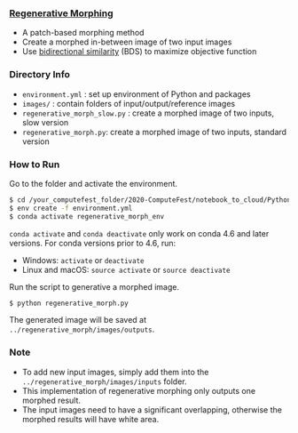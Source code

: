 ### [Regenerative Morphing](https://grail.cs.washington.edu/projects/regenmorph/)

  - A patch-based morphing method  
  - Create a morphed in-between image of two input images
  - Use [bidirectional similarity](https://breakdance.github.io/breakdance/) (BDS) to maximize objective function

### Directory Info
* `environment.yml` : set up environment of Python and packages
* `images/` : contain folders of input/output/reference images
* `regenerative_morph_slow.py` : create a morphed image of two inputs, slow version
* `regenerative_morph.py`: create a morphed image of two inputs, standard version

### How to Run
Go to the folder and activate the environment.
```sh
$ cd /your_computefest_folder/2020-ComputeFest/notebook_to_cloud/PythonPerformance/regenerative_morph
$ env create -f environment.yml
$ conda activate regenerative_morph_env
```

`conda activate` and `conda deactivate` only work on conda 4.6 and later versions. For conda versions prior to 4.6, run:
* Windows: `activate` or `deactivate`
* Linux and macOS: `source activate` or `source deactivate`

Run the script to generative a morphed image.
```sh
$ python regenerative_morph.py
```
The generated image will be saved at `../regenerative_morph/images/outputs`.

### Note
* To add new input images, simply add them into the `../regenerative_morph/images/inputs` folder.
* This implementation of regenerative morphing only outputs one morphed result.
* The input images need to have a significant overlapping, otherwise the morphed results will have white area.